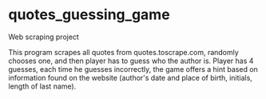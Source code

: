# quotes_guessing_game
Web scraping project 

This program scrapes all quotes from quotes.toscrape.com, randomly chooses one, and then player has to guess who the author is. Player has 4 guesses, each time he guesses incorrectly, the game offers a hint based on information found on the website (author's date and place of birth, initials, length of last name).
